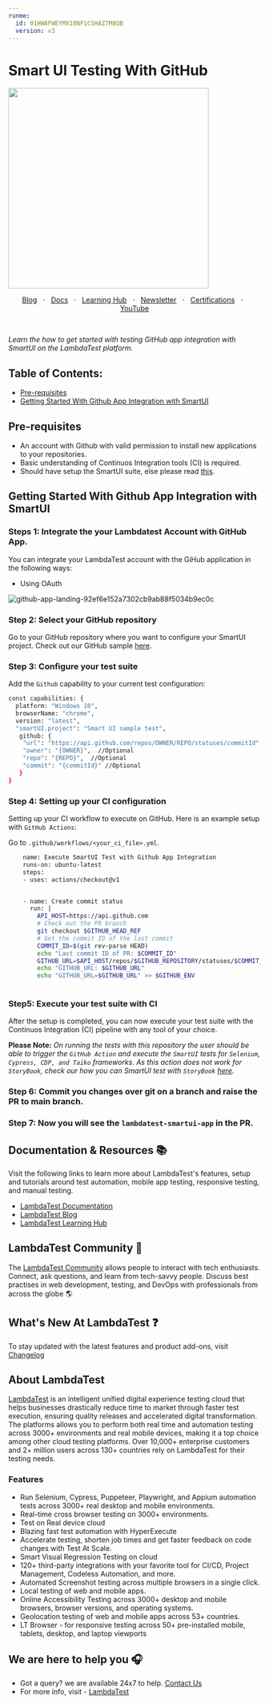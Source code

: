 ```yaml
---
runme:
  id: 01HWAFWEYMX18NF1CSHAZ7M8QB
  version: v3
---
```


<h1>Smart UI Testing With GitHub</h1>

<img height="400" src="https://user-images.githubusercontent.com/126776938/232716259-60606fe2-d9ed-4449-9586-321a5950308e.png">

  <p align="center">
  <a href="https://www.lambdatest.com/blog/?utm_source=github&utm_medium=repo&utm_campaign=playwright-sample" target="_bank">Blog</a>
  &nbsp; &#8901; &nbsp;
  <a href="https://www.lambdatest.com/support/docs/?utm_source=github&utm_medium=repo&utm_campaign=playwright-sample" target="_bank">Docs</a>
  &nbsp; &#8901; &nbsp;
  <a href="https://www.lambdatest.com/learning-hub/?utm_source=github&utm_medium=repo&utm_campaign=playwright-sample" target="_bank">Learning Hub</a>
  &nbsp; &#8901; &nbsp;
  <a href="https://www.lambdatest.com/newsletter/?utm_source=github&utm_medium=repo&utm_campaign=playwright-sample" target="_bank">Newsletter</a>
  &nbsp; &#8901; &nbsp;
  <a href="https://www.lambdatest.com/certifications/?utm_source=github&utm_medium=repo&utm_campaign=playwright-sample" target="_bank">Certifications</a>
  &nbsp; &#8901; &nbsp;
  <a href="https://www.youtube.com/c/LambdaTest" target="_bank">YouTube</a>
</p>
&emsp;
&emsp;
&emsp;

*Learn the how to get started with testing GitHub app integration with SmartUI on the LambdaTest platform.*

[](https://accounts.lambdatest.com/register?utm_source=github&utm_medium=repo&utm_campaign=playwright-sample)

## Table of Contents:

* [Pre-requisites](#pre-requisites)
* [Getting Started With Github App Integration with SmartUI](#getting-started-with-github-app-integration-with-smartui)

## Pre-requisites

* An account with Github with valid permission to install new applications to your repositories.
* Basic understanding of Continuos Integration tools (CI) is required.
* Should have setup the SmartUI suite, else please read [this](https://www.lambdatest.com/support/docs/selenium-visual-regression/).

## Getting Started With Github App Integration with SmartUI

### Steps 1: Integrate the your Lambdatest Account with GitHub App.

You can integrate your LambdaTest account with the GiHub application in the following ways:

- Using OAuth

![github-app-landing-92ef6e152a7302cb9ab88f5034b9ec0c](https://user-images.githubusercontent.com/126776938/232715867-f375b4df-1bc9-4e88-8340-44e986be2e9a.png)

### Step 2: Select your GitHub repository

Go to your GitHub repository where you want to configure your SmartUI project. Check out our GitHub sample [here](https://github.com/LambdaTest/smartui-node-sample).

### Step 3: Configure your test suite

Add the `Github` capability to your current test configuration:

```bash {"id":"01HWAFWEYGEXVSMJCB2CKFCSDN"}
const capabilities: {
  platform: "Windows 10",
  browserName: "chrome",
  version: "latest",
  "smartUI.project": "Smart UI sample test",
   github: {
    "url": "https://api.github.com/repos/OWNER/REPO/statuses/commitId", // Mandatory
    "owner": "{OWNER}",  //Optional
    "repo": "{REPO}",  //Optional
    "commit": "{commitId}" //Optional
   }
}
```

### Step 4: Setting up your CI configuration

Setting up your CI workflow to execute on GitHub. Here is an example setup with `GitHub Actions`:

Go to `.github/workflows/<your_ci_file>.yml`.

```bash {"id":"01HWAFWEYHTNW1BFEH1B42Q0EE"}
    name: Execute SmartUI Test with Github App Integration
    runs-on: ubuntu-latest
    steps:
    - uses: actions/checkout@v1


    - name: Create commit status
      run: |
        API_HOST=https://api.github.com
        # Check out the PR branch
        git checkout $GITHUB_HEAD_REF
        # Get the commit ID of the last commit
        COMMIT_ID=$(git rev-parse HEAD)
        echo "Last commit ID of PR: $COMMIT_ID"
        GITHUB_URL=$API_HOST/repos/$GITHUB_REPOSITORY/statuses/$COMMIT_ID
        echo "GITHUB_URL: $GITHUB_URL"
        echo "GITHUB_URL=$GITHUB_URL" >> $GITHUB_ENV
        
```

### Step5: Execute your test suite with CI

After the setup is completed, you can now execute your test suite with the Continuos Integration (CI) pipeline with any tool of your choice.

**Please Note:** *On running the tests with this repository the user should be able to trigger the `GitHub Action` and execute the `SmartUI` tests for `Selenium`, `Cypress, CDP, and Taiko` frameworks. As this action does not work for `StoryBook`, check our how you can SmartUI test with `StoryBook` [here](https://github.com/LambdaTest/smartui-storybook).*

### Step 6: Commit you changes over git on a branch and raise the PR to main branch.

### Step 7: Now you will see the `lambdatest-smartui-app` in the PR.

## Documentation & Resources :books:

Visit the following links to learn more about LambdaTest's features, setup and tutorials around test automation, mobile app testing, responsive testing, and manual testing.

* [LambdaTest Documentation](https://www.lambdatest.com/support/docs/?utm_source=github&utm_medium=repo&utm_campaign=playwright-sample)
* [LambdaTest Blog](https://www.lambdatest.com/blog/?utm_source=github&utm_medium=repo&utm_campaign=playwright-sample)
* [LambdaTest Learning Hub](https://www.lambdatest.com/learning-hub/?utm_source=github&utm_medium=repo&utm_campaign=playwright-sample)

## LambdaTest Community :busts_in_silhouette:

The [LambdaTest Community](https://community.lambdatest.com/?utm_source=github&utm_medium=repo&utm_campaign=playwright-sample) allows people to interact with tech enthusiasts. Connect, ask questions, and learn from tech-savvy people. Discuss best practises in web development, testing, and DevOps with professionals from across the globe 🌎

## What's New At LambdaTest ❓

To stay updated with the latest features and product add-ons, visit [Changelog](https://changelog.lambdatest.com/)

## About LambdaTest

[LambdaTest](https://www.lambdatest.com?utm_source=github&utm_medium=repo&utm_campaign=playwright-sample) is an intelligent unified digital experience testing cloud that helps businesses drastically reduce time to market through faster test execution, ensuring quality releases and accelerated digital transformation. The platforms allows you to perform both real time and automation testing across 3000+ environments and real mobile devices, making it a top choice among other cloud testing platforms. Over 10,000+ enterprise customers and 2+ million users across 130+ countries rely on LambdaTest for their testing needs.

### Features

* Run Selenium, Cypress, Puppeteer, Playwright, and Appium automation tests across 3000+ real desktop and mobile environments.
* Real-time cross browser testing on 3000+ environments.
* Test on Real device cloud
* Blazing fast test automation with HyperExecute
* Accelerate testing, shorten job times and get faster feedback on code changes with Test At Scale.
* Smart Visual Regression Testing on cloud
* 120+ third-party integrations with your favorite tool for CI/CD, Project Management, Codeless Automation, and more.
* Automated Screenshot testing across multiple browsers in a single click.
* Local testing of web and mobile apps.
* Online Accessibility Testing across 3000+ desktop and mobile browsers, browser versions, and operating systems.
* Geolocation testing of web and mobile apps across 53+ countries.
* LT Browser - for responsive testing across 50+ pre-installed mobile, tablets, desktop, and laptop viewports

[](https://accounts.lambdatest.com/register?utm_source=github&utm_medium=repo&utm_campaign=playwright-sample)

## We are here to help you :headphones:

* Got a query? we are available 24x7 to help. [Contact Us](mailto:support@lambdatest.com)
* For more info, visit - [LambdaTest](https://www.lambdatest.com/?utm_source=github&utm_medium=repo&utm_campaign=playwright-sample)

